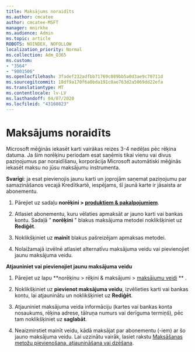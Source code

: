 ```yaml
---
title: Maksājums noraidīts
ms.author: cmcatee
author: cmcatee-MSFT
manager: mnirkhe
ms.audience: Admin
ms.topic: article
ROBOTS: NOINDEX, NOFOLLOW
localization_priority: Normal
ms.collection: Adm_O365
ms.custom:
- "3564"
- "9001506"
ms.openlocfilehash: 3fadef232adfbb71769c089bb5a0d3ae9c70711d
ms.sourcegitcommit: 18df9a170f6a0bda191c0ae763d2a5069dd22efa
ms.translationtype: MT
ms.contentlocale: lv-LV
ms.lasthandoff: 04/07/2020
ms.locfileid: "43160823"
---
```

# <a name="payment-declined"></a>Maksājums noraidīts

Microsoft mēģinās iekasēt karti vairākas reizes 3-4 nedēļas pēc rēķina datuma.  Ja šim norēķinu periodam esat saņēmis tikai vienu vai divus paziņojumus par noraidīšanu, korporācija Microsoft automātiski mēģinās iekasēt maksu no jūsu maksājumu instrumenta.  

**Svarīgi**: ja esat pievienojis jaunu karti un joprojām saņemat paziņojumu par samazināšanos vecajā Kredītkartē, iespējams, šī jaunā karte ir jāsaista ar abonementu.

1. Pārejiet uz sadaļu **norēķini > [produktiem & pakalpojumiem](https://go.microsoft.com/fwlink/p/?linkid=842054)**.

2. Atlasiet abonementu, kuru vēlaties apmaksāt ar jauno karti vai bankas kontu. Sadaļā " **norēķini** " blakus maksājuma metodei noklikšķiniet uz **Rediģēt**.

3. Noklikšķiniet uz **mainīt** blakus pašreizējam apmaksas metodei.

4. Nolaižamajā izvēlnē atlasiet alternatīvu maksājuma veidu vai pievienojiet jaunu maksājuma veidu.

**Atjauniniet vai pievienojiet jaunu maksājuma veidu**

1. Pārejiet uz lapu **norēķinu > rēķini & maksājumi > [maksājumu veidi](https://go.microsoft.com/fwlink/p/?linkid=2018806) ** .

2. Noklikšķiniet uz **pievienot maksājuma veidu**, izvēlieties karti vai bankas kontu, lai atjauninātu un noklikšķiniet uz **Rediģēt**.

3. Atjauniniet maksājuma veida informāciju (kartes vai bankas konta nosaukums, rēķina adrese, tālruņa numurs vai derīguma termiņš), pēc tam noklikšķiniet uz **saglabāt**.

4. Neaizmirstiet mainīt veidu, kādā maksājat par abonementu (-iem) ar šo jauno maksājuma veidu. Lai uzzinātu vairāk, lasiet rakstu [Maksāšanas metožu pievienošana, atjaunināšana vai dzēšana](https://go.microsoft.com/fwlink/?linkid=2118133). 
